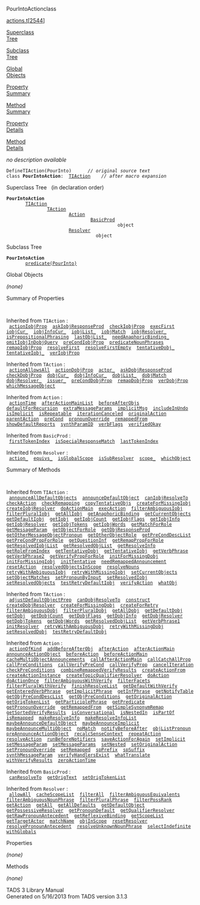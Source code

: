 <span class="title">PourIntoAction</span><span class="type">class</span>

[actions.t](../file/actions.t.html)\[[2544](../source/actions.t.html#2544)\]

[Superclass  
Tree](#_SuperClassTree_)

[Subclass  
Tree](#_SubClassTree_)

[Global  
Objects](#_ObjectSummary_)

[Property  
Summary](#_PropSummary_)

[Method  
Summary](#_MethodSummary_)

[Property  
Details](#_Properties_)

[Method  
Details](#_Methods_)

<div class="fdesc">

*no description available*

`DefineTIAction(PourInto)      `*`// original source text`*  
`class `**`PourIntoAction`**` :   `[`TIAction`](../object/TIAction.html)`      `*`// after macro expansion`*

</div>

<span id="_SuperClassTree_"></span>

<div class="mjhd">

<span class="hdln">Superclass Tree</span>   (in declaration order)

</div>

**`PourIntoAction`**  
`         `[`TIAction`](../object/TIAction.html)  
`                 `[`TAction`](../object/TAction.html)  
`                         `[`Action`](../object/Action.html)  
`                                 `[`BasicProd`](../object/BasicProd.html)  
`                                         object`  
`                         `[`Resolver`](../object/Resolver.html)  
`                                 object`  
<span id="_SubClassTree_"></span>

<div class="mjhd">

<span class="hdln">Subclass Tree</span>  

</div>

**`PourIntoAction`**  
`         `[`predicate(PourInto)`](../object/predicate(PourInto).html)  
<span id="_ObjectSummary_"></span>

<div class="mjhd">

<span class="hdln">Global Objects</span>  

</div>

*(none)* <span id="_PropSummary_"></span>

<div class="mjhd">

<span class="hdln">Summary of Properties</span>  

</div>

` `

Inherited from `TIAction` :  
` `[`actionIobjProp`](../object/TIAction.html#actionIobjProp)`  `[`askIobjResponseProd`](../object/TIAction.html#askIobjResponseProd)`  `[`checkIobjProp`](../object/TIAction.html#checkIobjProp)`  `[`execFirst`](../object/TIAction.html#execFirst)`  `[`iobjCur_`](../object/TIAction.html#iobjCur_)`  `[`iobjInfoCur_`](../object/TIAction.html#iobjInfoCur_)`  `[`iobjList_`](../object/TIAction.html#iobjList_)`  `[`iobjMatch`](../object/TIAction.html#iobjMatch)`  `[`iobjResolver_`](../object/TIAction.html#iobjResolver_)`  `[`isPrepositionalPhrasing`](../object/TIAction.html#isPrepositionalPhrasing)`  `[`lastObjList_`](../object/TIAction.html#lastObjList_)`  `[`needAnaphoricBinding_`](../object/TIAction.html#needAnaphoricBinding_)`  `[`omitIobjInDobjQuery`](../object/TIAction.html#omitIobjInDobjQuery)`  `[`preCondIobjProp`](../object/TIAction.html#preCondIobjProp)`  `[`predicateNounPhrases`](../object/TIAction.html#predicateNounPhrases)`  `[`remapIobjProp`](../object/TIAction.html#remapIobjProp)`  `[`resolveFirst`](../object/TIAction.html#resolveFirst)`  `[`resolveFirstEmpty`](../object/TIAction.html#resolveFirstEmpty)`  `[`tentativeDobj_`](../object/TIAction.html#tentativeDobj_)`  `[`tentativeIobj_`](../object/TIAction.html#tentativeIobj_)`  `[`verIobjProp`](../object/TIAction.html#verIobjProp)`  `

Inherited from `TAction` :  
` `[`actionAllowsAll`](../object/TAction.html#actionAllowsAll)`  `[`actionDobjProp`](../object/TAction.html#actionDobjProp)`  `[`actor_`](../object/TAction.html#actor_)`  `[`askDobjResponseProd`](../object/TAction.html#askDobjResponseProd)`  `[`checkDobjProp`](../object/TAction.html#checkDobjProp)`  `[`dobjCur_`](../object/TAction.html#dobjCur_)`  `[`dobjInfoCur_`](../object/TAction.html#dobjInfoCur_)`  `[`dobjList_`](../object/TAction.html#dobjList_)`  `[`dobjMatch`](../object/TAction.html#dobjMatch)`  `[`dobjResolver_`](../object/TAction.html#dobjResolver_)`  `[`issuer_`](../object/TAction.html#issuer_)`  `[`preCondDobjProp`](../object/TAction.html#preCondDobjProp)`  `[`remapDobjProp`](../object/TAction.html#remapDobjProp)`  `[`verDobjProp`](../object/TAction.html#verDobjProp)`  `[`whichMessageObject`](../object/TAction.html#whichMessageObject)`  `

Inherited from `Action` :  
` `[`actionTime`](../object/Action.html#actionTime)`  `[`afterActionMainList`](../object/Action.html#afterActionMainList)`  `[`beforeAfterObjs`](../object/Action.html#beforeAfterObjs)`  `[`defaultForRecursion`](../object/Action.html#defaultForRecursion)`  `[`extraMessageParams`](../object/Action.html#extraMessageParams)`  `[`implicitMsg`](../object/Action.html#implicitMsg)`  `[`includeInUndo`](../object/Action.html#includeInUndo)`  `[`isImplicit`](../object/Action.html#isImplicit)`  `[`isRepeatable`](../object/Action.html#isRepeatable)`  `[`iterationCanceled`](../object/Action.html#iterationCanceled)`  `[`originalAction`](../object/Action.html#originalAction)`  `[`parentAction`](../object/Action.html#parentAction)`  `[`preCond`](../object/Action.html#preCond)`  `[`pronounOverride`](../object/Action.html#pronounOverride)`  `[`remappedFrom`](../object/Action.html#remappedFrom)`  `[`showDefaultReports`](../object/Action.html#showDefaultReports)`  `[`synthParamID`](../object/Action.html#synthParamID)`  `[`verbFlags`](../object/Action.html#verbFlags)`  `[`verifiedOkay`](../object/Action.html#verifiedOkay)`  `

Inherited from `BasicProd` :  
` `[`firstTokenIndex`](../object/BasicProd.html#firstTokenIndex)`  `[`isSpecialResponseMatch`](../object/BasicProd.html#isSpecialResponseMatch)`  `[`lastTokenIndex`](../object/BasicProd.html#lastTokenIndex)`  `

Inherited from `Resolver` :  
` `[`action_`](../object/Resolver.html#action_)`  `[`equivs_`](../object/Resolver.html#equivs_)`  `[`isGlobalScope`](../object/Resolver.html#isGlobalScope)`  `[`isSubResolver`](../object/Resolver.html#isSubResolver)`  `[`scope_`](../object/Resolver.html#scope_)`  `[`whichObject`](../object/Resolver.html#whichObject)`  `

<span id="_MethodSummary_"></span>

<div class="mjhd">

<span class="hdln">Summary of Methods</span>  

</div>

` `

Inherited from `TIAction` :  
` `[`announceAllDefaultObjects`](../object/TIAction.html#announceAllDefaultObjects)`  `[`announceDefaultObject`](../object/TIAction.html#announceDefaultObject)`  `[`canIobjResolveTo`](../object/TIAction.html#canIobjResolveTo)`  `[`checkAction`](../object/TIAction.html#checkAction)`  `[`checkRemapping`](../object/TIAction.html#checkRemapping)`  `[`copyTentativeObjs`](../object/TIAction.html#copyTentativeObjs)`  `[`createForMissingIobj`](../object/TIAction.html#createForMissingIobj)`  `[`createIobjResolver`](../object/TIAction.html#createIobjResolver)`  `[`doActionMain`](../object/TIAction.html#doActionMain)`  `[`execAction`](../object/TIAction.html#execAction)`  `[`filterAmbiguousIobj`](../object/TIAction.html#filterAmbiguousIobj)`  `[`filterPluralIobj`](../object/TIAction.html#filterPluralIobj)`  `[`getAllIobj`](../object/TIAction.html#getAllIobj)`  `[`getAnaphoricBinding`](../object/TIAction.html#getAnaphoricBinding)`  `[`getCurrentObjects`](../object/TIAction.html#getCurrentObjects)`  `[`getDefaultIobj`](../object/TIAction.html#getDefaultIobj)`  `[`getIobj`](../object/TIAction.html#getIobj)`  `[`getIobjCount`](../object/TIAction.html#getIobjCount)`  `[`getIobjFlags`](../object/TIAction.html#getIobjFlags)`  `[`getIobjInfo`](../object/TIAction.html#getIobjInfo)`  `[`getIobjResolver`](../object/TIAction.html#getIobjResolver)`  `[`getIobjTokens`](../object/TIAction.html#getIobjTokens)`  `[`getIobjWords`](../object/TIAction.html#getIobjWords)`  `[`getMatchForRole`](../object/TIAction.html#getMatchForRole)`  `[`getMessageParam`](../object/TIAction.html#getMessageParam)`  `[`getObjectForRole`](../object/TIAction.html#getObjectForRole)`  `[`getObjResponseProd`](../object/TIAction.html#getObjResponseProd)`  `[`getOtherMessageObjectPronoun`](../object/TIAction.html#getOtherMessageObjectPronoun)`  `[`getOtherObjectRole`](../object/TIAction.html#getOtherObjectRole)`  `[`getPreCondDescList`](../object/TIAction.html#getPreCondDescList)`  `[`getPreCondPropForRole`](../object/TIAction.html#getPreCondPropForRole)`  `[`getQuestionInf`](../object/TIAction.html#getQuestionInf)`  `[`getRemapPropForRole`](../object/TIAction.html#getRemapPropForRole)`  `[`getResolvedIobjList`](../object/TIAction.html#getResolvedIobjList)`  `[`getResolvedObjList`](../object/TIAction.html#getResolvedObjList)`  `[`getResolveInfo`](../object/TIAction.html#getResolveInfo)`  `[`getRoleFromIndex`](../object/TIAction.html#getRoleFromIndex)`  `[`getTentativeDobj`](../object/TIAction.html#getTentativeDobj)`  `[`getTentativeIobj`](../object/TIAction.html#getTentativeIobj)`  `[`getVerbPhrase`](../object/TIAction.html#getVerbPhrase)`  `[`getVerbPhrase2`](../object/TIAction.html#getVerbPhrase2)`  `[`getVerifyPropForRole`](../object/TIAction.html#getVerifyPropForRole)`  `[`initForMissingDobj`](../object/TIAction.html#initForMissingDobj)`  `[`initForMissingIobj`](../object/TIAction.html#initForMissingIobj)`  `[`initTentative`](../object/TIAction.html#initTentative)`  `[`needRemappedAnnouncement`](../object/TIAction.html#needRemappedAnnouncement)`  `[`resetAction`](../object/TIAction.html#resetAction)`  `[`resolvedObjectsInScope`](../object/TIAction.html#resolvedObjectsInScope)`  `[`resolveNouns`](../object/TIAction.html#resolveNouns)`  `[`retryWithAmbiguousIobj`](../object/TIAction.html#retryWithAmbiguousIobj)`  `[`retryWithMissingIobj`](../object/TIAction.html#retryWithMissingIobj)`  `[`setCurrentObjects`](../object/TIAction.html#setCurrentObjects)`  `[`setObjectMatches`](../object/TIAction.html#setObjectMatches)`  `[`setPronounByInput`](../object/TIAction.html#setPronounByInput)`  `[`setResolvedIobj`](../object/TIAction.html#setResolvedIobj)`  `[`setResolvedObjects`](../object/TIAction.html#setResolvedObjects)`  `[`testRetryDefaultIobj`](../object/TIAction.html#testRetryDefaultIobj)`  `[`verifyAction`](../object/TIAction.html#verifyAction)`  `[`whatObj`](../object/TIAction.html#whatObj)`  `

Inherited from `TAction` :  
` `[`adjustDefaultObjectPrep`](../object/TAction.html#adjustDefaultObjectPrep)`  `[`canDobjResolveTo`](../object/TAction.html#canDobjResolveTo)`  `[`construct`](../object/TAction.html#construct)`  `[`createDobjResolver`](../object/TAction.html#createDobjResolver)`  `[`createForMissingDobj`](../object/TAction.html#createForMissingDobj)`  `[`createForRetry`](../object/TAction.html#createForRetry)`  `[`filterAmbiguousDobj`](../object/TAction.html#filterAmbiguousDobj)`  `[`filterPluralDobj`](../object/TAction.html#filterPluralDobj)`  `[`getAllDobj`](../object/TAction.html#getAllDobj)`  `[`getDefaultDobj`](../object/TAction.html#getDefaultDobj)`  `[`getDobj`](../object/TAction.html#getDobj)`  `[`getDobjCount`](../object/TAction.html#getDobjCount)`  `[`getDobjFlags`](../object/TAction.html#getDobjFlags)`  `[`getDobjInfo`](../object/TAction.html#getDobjInfo)`  `[`getDobjResolver`](../object/TAction.html#getDobjResolver)`  `[`getDobjTokens`](../object/TAction.html#getDobjTokens)`  `[`getDobjWords`](../object/TAction.html#getDobjWords)`  `[`getResolvedDobjList`](../object/TAction.html#getResolvedDobjList)`  `[`getVerbPhrase1`](../object/TAction.html#getVerbPhrase1)`  `[`initResolver`](../object/TAction.html#initResolver)`  `[`retryWithAmbiguousDobj`](../object/TAction.html#retryWithAmbiguousDobj)`  `[`retryWithMissingDobj`](../object/TAction.html#retryWithMissingDobj)`  `[`setResolvedDobj`](../object/TAction.html#setResolvedDobj)`  `[`testRetryDefaultDobj`](../object/TAction.html#testRetryDefaultDobj)`  `

Inherited from `Action` :  
` `[`actionOfKind`](../object/Action.html#actionOfKind)`  `[`addBeforeAfterObj`](../object/Action.html#addBeforeAfterObj)`  `[`afterAction`](../object/Action.html#afterAction)`  `[`afterActionMain`](../object/Action.html#afterActionMain)`  `[`announceActionObject`](../object/Action.html#announceActionObject)`  `[`beforeAction`](../object/Action.html#beforeAction)`  `[`beforeActionMain`](../object/Action.html#beforeActionMain)`  `[`cacheMultiObjectAnnouncements`](../object/Action.html#cacheMultiObjectAnnouncements)`  `[`callAfterActionMain`](../object/Action.html#callAfterActionMain)`  `[`callCatchAllProp`](../object/Action.html#callCatchAllProp)`  `[`callPreConditions`](../object/Action.html#callPreConditions)`  `[`callVerifyPreCond`](../object/Action.html#callVerifyPreCond)`  `[`callVerifyProp`](../object/Action.html#callVerifyProp)`  `[`cancelIteration`](../object/Action.html#cancelIteration)`  `[`checkPreConditions`](../object/Action.html#checkPreConditions)`  `[`combineRemappedVerifyResults`](../object/Action.html#combineRemappedVerifyResults)`  `[`createActionFrom`](../object/Action.html#createActionFrom)`  `[`createActionInstance`](../object/Action.html#createActionInstance)`  `[`createTopicQualifierResolver`](../object/Action.html#createTopicQualifierResolver)`  `[`doAction`](../object/Action.html#doAction)`  `[`doActionOnce`](../object/Action.html#doActionOnce)`  `[`filterAmbiguousWithVerify`](../object/Action.html#filterAmbiguousWithVerify)`  `[`filterFacets`](../object/Action.html#filterFacets)`  `[`filterPluralWithVerify`](../object/Action.html#filterPluralWithVerify)`  `[`finishResolveList`](../object/Action.html#finishResolveList)`  `[`getDefaultWithVerify`](../object/Action.html#getDefaultWithVerify)`  `[`getEnteredVerbPhrase`](../object/Action.html#getEnteredVerbPhrase)`  `[`getImplicitPhrase`](../object/Action.html#getImplicitPhrase)`  `[`getInfPhrase`](../object/Action.html#getInfPhrase)`  `[`getNotifyTable`](../object/Action.html#getNotifyTable)`  `[`getObjPreCondDescList`](../object/Action.html#getObjPreCondDescList)`  `[`getObjPreConditions`](../object/Action.html#getObjPreConditions)`  `[`getOriginalAction`](../object/Action.html#getOriginalAction)`  `[`getOrigTokenList`](../object/Action.html#getOrigTokenList)`  `[`getParticiplePhrase`](../object/Action.html#getParticiplePhrase)`  `[`getPredicate`](../object/Action.html#getPredicate)`  `[`getPronounOverride`](../object/Action.html#getPronounOverride)`  `[`getRemappedFrom`](../object/Action.html#getRemappedFrom)`  `[`getSimpleSynonymRemap`](../object/Action.html#getSimpleSynonymRemap)`  `[`getSortedVerifyResults`](../object/Action.html#getSortedVerifyResults)`  `[`isConversational`](../object/Action.html#isConversational)`  `[`isNestedIn`](../object/Action.html#isNestedIn)`  `[`isPartOf`](../object/Action.html#isPartOf)`  `[`isRemapped`](../object/Action.html#isRemapped)`  `[`makeResolveInfo`](../object/Action.html#makeResolveInfo)`  `[`makeResolveInfoList`](../object/Action.html#makeResolveInfoList)`  `[`maybeAnnounceDefaultObject`](../object/Action.html#maybeAnnounceDefaultObject)`  `[`maybeAnnounceImplicit`](../object/Action.html#maybeAnnounceImplicit)`  `[`maybeAnnounceMultiObject`](../object/Action.html#maybeAnnounceMultiObject)`  `[`noMatch`](../object/Action.html#noMatch)`  `[`notifyBeforeAfter`](../object/Action.html#notifyBeforeAfter)`  `[`objListPronoun`](../object/Action.html#objListPronoun)`  `[`preAnnounceActionObject`](../object/Action.html#preAnnounceActionObject)`  `[`recalcSenseContext`](../object/Action.html#recalcSenseContext)`  `[`repeatAction`](../object/Action.html#repeatAction)`  `[`resolveAction`](../object/Action.html#resolveAction)`  `[`runBeforeNotifiers`](../object/Action.html#runBeforeNotifiers)`  `[`saveActionForAgain`](../object/Action.html#saveActionForAgain)`  `[`setImplicit`](../object/Action.html#setImplicit)`  `[`setMessageParam`](../object/Action.html#setMessageParam)`  `[`setMessageParams`](../object/Action.html#setMessageParams)`  `[`setNested`](../object/Action.html#setNested)`  `[`setOriginalAction`](../object/Action.html#setOriginalAction)`  `[`setPronounOverride`](../object/Action.html#setPronounOverride)`  `[`setRemapped`](../object/Action.html#setRemapped)`  `[`spPrefix`](../object/Action.html#spPrefix)`  `[`spSuffix`](../object/Action.html#spSuffix)`  `[`synthMessageParam`](../object/Action.html#synthMessageParam)`  `[`verifyHandlersExist`](../object/Action.html#verifyHandlersExist)`  `[`whatTranslate`](../object/Action.html#whatTranslate)`  `[`withVerifyResults`](../object/Action.html#withVerifyResults)`  `[`zeroActionTime`](../object/Action.html#zeroActionTime)`  `

Inherited from `BasicProd` :  
` `[`canResolveTo`](../object/BasicProd.html#canResolveTo)`  `[`getOrigText`](../object/BasicProd.html#getOrigText)`  `[`setOrigTokenList`](../object/BasicProd.html#setOrigTokenList)`  `

Inherited from `Resolver` :  
` `[`allowAll`](../object/Resolver.html#allowAll)`  `[`cacheScopeList`](../object/Resolver.html#cacheScopeList)`  `[`filterAll`](../object/Resolver.html#filterAll)`  `[`filterAmbiguousEquivalents`](../object/Resolver.html#filterAmbiguousEquivalents)`  `[`filterAmbiguousNounPhrase`](../object/Resolver.html#filterAmbiguousNounPhrase)`  `[`filterPluralPhrase`](../object/Resolver.html#filterPluralPhrase)`  `[`filterPossRank`](../object/Resolver.html#filterPossRank)`  `[`getAction`](../object/Resolver.html#getAction)`  `[`getAll`](../object/Resolver.html#getAll)`  `[`getAllDefaults`](../object/Resolver.html#getAllDefaults)`  `[`getDefaultObject`](../object/Resolver.html#getDefaultObject)`  `[`getPossessiveResolver`](../object/Resolver.html#getPossessiveResolver)`  `[`getPronounDefault`](../object/Resolver.html#getPronounDefault)`  `[`getQualifierResolver`](../object/Resolver.html#getQualifierResolver)`  `[`getRawPronounAntecedent`](../object/Resolver.html#getRawPronounAntecedent)`  `[`getReflexiveBinding`](../object/Resolver.html#getReflexiveBinding)`  `[`getScopeList`](../object/Resolver.html#getScopeList)`  `[`getTargetActor`](../object/Resolver.html#getTargetActor)`  `[`matchName`](../object/Resolver.html#matchName)`  `[`objInScope`](../object/Resolver.html#objInScope)`  `[`resetResolver`](../object/Resolver.html#resetResolver)`  `[`resolvePronounAntecedent`](../object/Resolver.html#resolvePronounAntecedent)`  `[`resolveUnknownNounPhrase`](../object/Resolver.html#resolveUnknownNounPhrase)`  `[`selectIndefinite`](../object/Resolver.html#selectIndefinite)`  `[`withGlobals`](../object/Resolver.html#withGlobals)`  `

<span id="_Properties_"></span>

<div class="mjhd">

<span class="hdln">Properties</span>  

</div>

*(none)* <span id="_Methods_"></span>

<div class="mjhd">

<span class="hdln">Methods</span>  

</div>

*(none)*

<div class="ftr">

TADS 3 Library Manual  
Generated on 5/16/2013 from TADS version 3.1.3

</div>
